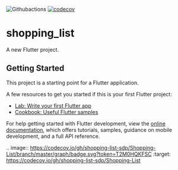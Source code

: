 
![Githubactions](https://api.travis-ci.org/pixl8/sticker.svg?branch=stable)
[![codecov](https://codecov.io/gh/shopping-list-sdp/Shopping-List/branch/master/graph/badge.svg?token=T2M0HQKFSC)](https://codecov.io/gh/shopping-list-sdp/Shopping-List)
# shopping_list

A new Flutter project.

## Getting Started

This project is a starting point for a Flutter application.

A few resources to get you started if this is your first Flutter project:

- [Lab: Write your first Flutter app](https://docs.flutter.dev/get-started/codelab)
- [Cookbook: Useful Flutter samples](https://docs.flutter.dev/cookbook)

For help getting started with Flutter development, view the
[online documentation](https://docs.flutter.dev/), which offers tutorials,
samples, guidance on mobile development, and a full API reference.

.. image:: https://codecov.io/gh/shopping-list-sdp/Shopping-List/branch/master/graph/badge.svg?token=T2M0HQKFSC 
 :target: https://codecov.io/gh/shopping-list-sdp/Shopping-List
